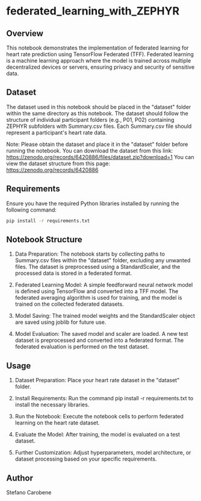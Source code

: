 # federated_learning_with_ZEPHYR

## Overview
This notebook demonstrates the implementation of federated learning for heart rate prediction using TensorFlow Federated (TFF). Federated learning is a machine learning approach where the model is trained across multiple decentralized devices or servers, ensuring privacy and security of sensitive data.

## Dataset
The dataset used in this notebook should be placed in the "dataset" folder within the same directory as this notebook. The dataset should follow the structure of individual participant folders (e.g., P01, P02) containing ZEPHYR subfolders with Summary.csv files. Each Summary.csv file should represent a participant's heart rate data.

Note: Please obtain the dataset and place it in the "dataset" folder before running the notebook.
You can download the dataset from this link: https://zenodo.org/records/6420886/files/dataset.zip?download=1
You can view the dataset structure from this page: https://zenodo.org/records/6420886

## Requirements
Ensure you have the required Python libraries installed by running the following command:

```bash
pip install -r requirements.txt
```
## Notebook Structure
1. Data Preparation:
The notebook starts by collecting paths to Summary.csv files within the "dataset" folder, excluding any unwanted files.
The dataset is preprocessed using a StandardScaler, and the processed data is stored in a federated format.

2. Federated Learning Model:
A simple feedforward neural network model is defined using TensorFlow and converted into a TFF model.
The federated averaging algorithm is used for training, and the model is trained on the collected federated datasets.

3. Model Saving:
The trained model weights and the StandardScaler object are saved using joblib for future use.

4. Model Evaluation:
The saved model and scaler are loaded.
A new test dataset is preprocessed and converted into a federated format.
The federated evaluation is performed on the test dataset.

## Usage
1. Dataset Preparation:
Place your heart rate dataset in the "dataset" folder.

2. Install Requirements:
Run the command pip install -r requirements.txt to install the necessary libraries.

3. Run the Notebook:
Execute the notebook cells to perform federated learning on the heart rate dataset.

4. Evaluate the Model:
After training, the model is evaluated on a test dataset.

5. Further Customization:
Adjust hyperparameters, model architecture, or dataset processing based on your specific requirements.

## Author
Stefano Carobene